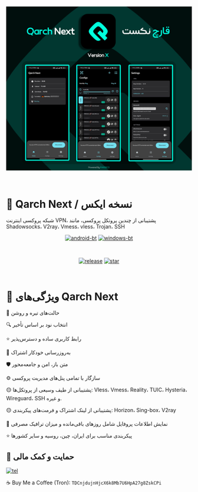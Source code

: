 <div dir="ltr">
<p align="center"><img src="https://raw.githubusercontent.com/parsico/Qarch-Next/main/Qarch-Next.png" /></p>

<br>

# 🔹 Qarch Next / نسخه ایکس
شبکه پروکسی اینترنت VPN، پشتیبانی از چندین پروتکل پروکسی، مانند Shadowsocks، V2ray، Vmess، vless، Trojan، SSH

<div align="center">

[![android-bt]][android]
[![windows-bt]][windows]

<br>

[![release]][rLink]
[![star]][Link]

<!------------------------LINKS-------------------------->
[Link]: #
[android]: https://github.com/parsico/Qarch-Next/releases/download/version-X/Qarch-Next.apk
[windows]: #
[rLink]: https://github.com/parsico/Qarch-Next/releases
<!------------------------BUTTONS-------------------------->
[release]: https://img.shields.io/github/v/release/parsico/Qarch-Next
[star]: https://img.shields.io/github/stars/parsico
[android-bt]: https://img.shields.io/badge/Qarch%20Next-Android-07312b?style=for-the-badge&logoColor=white&logo=DocuSign
[windows-bt]: https://img.shields.io/badge/Qarch-Windows-07312b?style=for-the-badge&logoColor=white&logo=DocuSign

</div>
<br>

# 🚀 ویژگی‌های Qarch Next

🌙 حالت‌های تیره و روشن

🔍 انتخاب نود بر اساس تأخیر

⭐ رابط کاربری ساده و دسترس‌پذیر

🔄 به‌روزرسانی خودکار اشتراک

🛡 متن باز، امن و جامعه‌محور

⚙ سازگار با تمامی پنل‌های مدیریت پروکسی

🟡 پشتیبانی از طیف وسیعی از پروتکل‌ها:
Vless، Vmess، Reality، TUIC، Hysteria، Wireguard، SSH و غیره.

🟡 پشتیبانی از لینک اشتراک و فرمت‌های پیکربندی: Horizon، Sing-box، V2ray

🔎 نمایش اطلاعات پروفایل شامل روزهای باقی‌مانده و میزان ترافیک مصرفی

⭐ پیکربندی مناسب برای ایران، چین، روسیه و سایر کشورها


## 🎯 حمایت و کمک مالی
[![tel]][tel-link]

[tel]: https://img.shields.io/badge/support-parsico-blue?style=for-the-badge&logoColor=white&logo=Telegram
[tel-link]: https://t.me/parsicoorg

☕️ Buy Me a Coffee (Tron): `TDCnjdujnHjcX6k8Mb7U6HpA27g8ZskCPi`
